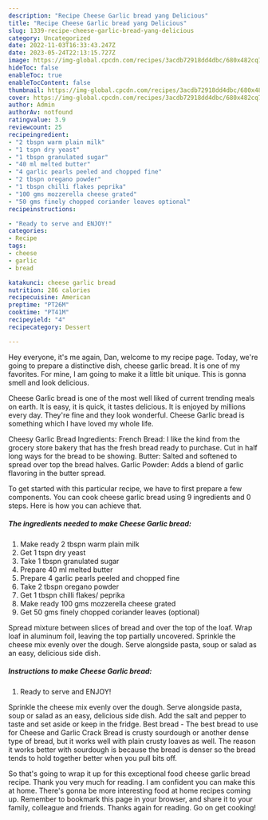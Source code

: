 ```yaml
---
description: "Recipe Cheese Garlic bread yang Delicious"
title: "Recipe Cheese Garlic bread yang Delicious"
slug: 1339-recipe-cheese-garlic-bread-yang-delicious
category: Uncategorized
date: 2022-11-03T16:33:43.247Z
date: 2023-05-24T22:13:15.727Z
image: https://img-global.cpcdn.com/recipes/3acdb72918dd4dbc/680x482cq70/cheese-garlic-bread-recipe-main-photo.jpg
hideToc: false
enableToc: true
enableTocContent: false
thumbnail: https://img-global.cpcdn.com/recipes/3acdb72918dd4dbc/680x482cq70/cheese-garlic-bread-recipe-main-photo.jpg
cover: https://img-global.cpcdn.com/recipes/3acdb72918dd4dbc/680x482cq70/cheese-garlic-bread-recipe-main-photo.jpg
author: Admin
authorAv: notfound
ratingvalue: 3.9
reviewcount: 25
recipeingredient:
- "2 tbspn warm plain milk"
- "1 tspn dry yeast"
- "1 tbspn granulated sugar"
- "40 ml melted butter"
- "4 garlic pearls peeled and chopped fine"
- "2 tbspn oregano powder"
- "1 tbspn chilli flakes peprika"
- "100 gms mozzerella cheese grated"
- "50 gms finely chopped coriander leaves optional"
recipeinstructions:

- "Ready to serve and ENJOY!"
categories:
- Recipe
tags:
- cheese
- garlic
- bread

katakunci: cheese garlic bread 
nutrition: 286 calories
recipecuisine: American
preptime: "PT26M"
cooktime: "PT41M"
recipeyield: "4"
recipecategory: Dessert

---
```



Hey everyone, it's me again, Dan, welcome to my recipe page. Today, we're going to prepare a distinctive dish, cheese garlic bread. It is one of my favorites. For mine, I am going to make it a little bit unique. This is gonna smell and look delicious.

Cheese Garlic bread is one of the most well liked of current trending meals on earth. It is easy, it is quick, it tastes delicious. It is enjoyed by millions every day. They're fine and they look wonderful. Cheese Garlic bread is something which I have loved my whole life.

Cheesy Garlic Bread Ingredients: French Bread: I like the kind from the grocery store bakery that has the fresh bread ready to purchase. Cut in half long ways for the bread to be showing. Butter: Salted and softened to spread over top the bread halves. Garlic Powder: Adds a blend of garlic flavoring in the butter spread.


To get started with this particular recipe, we have to first prepare a few components. You can cook cheese garlic bread using 9 ingredients and 0 steps. Here is how you can achieve that.

<!--inarticleads1-->

##### The ingredients needed to make Cheese Garlic bread:

1. Make ready 2 tbspn warm plain milk
1. Get 1 tspn dry yeast
1. Take 1 tbspn granulated sugar
1. Prepare 40 ml melted butter
1. Prepare 4 garlic pearls peeled and chopped fine
1. Take 2 tbspn oregano powder
1. Get 1 tbspn chilli flakes/ peprika
1. Make ready 100 gms mozzerella cheese grated
1. Get 50 gms finely chopped coriander leaves (optional)


Spread mixture between slices of bread and over the top of the loaf. Wrap loaf in aluminum foil, leaving the top partially uncovered. Sprinkle the cheese mix evenly over the dough. Serve alongside pasta, soup or salad as an easy, delicious side dish. 

<!--inarticleads2-->

##### Instructions to make Cheese Garlic bread:


1. Ready to serve and ENJOY!

Sprinkle the cheese mix evenly over the dough. Serve alongside pasta, soup or salad as an easy, delicious side dish. Add the salt and pepper to taste and set aside or keep in the fridge. Best bread - The best bread to use for Cheese and Garlic Crack Bread is crusty sourdough or another dense type of bread, but it works well with plain crusty loaves as well. The reason it works better with sourdough is because the bread is denser so the bread tends to hold together better when you pull bits off. 

So that's going to wrap it up for this exceptional food cheese garlic bread recipe. Thank you very much for reading. I am confident you can make this at home. There's gonna be more interesting food at home recipes coming up. Remember to bookmark this page in your browser, and share it to your family, colleague and friends. Thanks again for reading. Go on get cooking!
